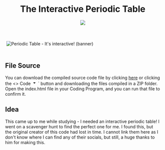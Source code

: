 <h1 align="center">The Interactive Periodic Table</h1>
<p align="center">
<img src="https://img.shields.io/badge/Made_in-Codepen.io-green">
</p>
<br>

<br>
<img src="https://cdn.discordapp.com/attachments/1051808395478450247/1137391398119800842/minecraft_title.png" style="border: 4px solid white" alt="Periodic Table - It's interactive! (banner)">
<br>

<br>

## File Source
You can download the compiled source code file by clicking [here](https://bit.ly/periodictablesourcecodefile) or clicking the <> Code <span class="Button-visual Button-trailingAction">
        <svg aria-hidden="true" height="16" viewBox="0 0 16 16" version="1.1" width="16" data-view-component="true" class="octicon octicon-triangle-down">
    <path d="m4.427 7.427 3.396 3.396a.25.25 0 0 0 .354 0l3.396-3.396A.25.25 0 0 0 11.396 7H4.604a.25.25 0 0 0-.177.427Z"></path>
</svg>
      </span>` button and downloading the files compiled in a ZIP folder. Open the index.html file in your Coding Program, and you can run that file to confirm it.

## Idea
This came up to me while studying - I needed an interactive periodic table! I went on a scavenger hunt to find the perfect one for me. I found this, but the original creator of this code had lost in time. I cannot link them here as I don't know where I can find any of their socials, but still, a huge thanks to him for making this.
